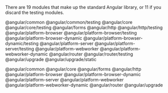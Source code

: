 There are 19 modules that make up the standard Angular library, or 11
if you discard the testing modules.

@angular/common
@angular/common/testing
@angular/core
@angular/core/testing
@angular/forms
@angular/http
@angular/http/testing
@angular/platform-browser
@angular/platform-browser/testing
@angular/platform-browser-dynamic
@angular/platform-browser-dynamic/testing
@angular/platform-server
@angular/platform-server/testing
@angular/platform-webworker
@angular/platform-webworker-dynamic
@angular/router
@angular/router/testing
@angular/upgrade
@angular/upgrade/static


@angular/common
@angular/core
@angular/forms
@angular/http
@angular/platform-browser
@angular/platform-browser-dynamic
@angular/platform-server
@angular/platform-webworker
@angular/platform-webworker-dynamic
@angular/router
@angular/upgrade


